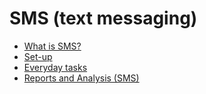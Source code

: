 # SMS (text messaging)
   * [What is SMS?](./what-is-sms.md)
   * [Set-up](./set-up.md)
   * [Everyday tasks](./everyday-tasks.md)
   * [Reports and Analysis (SMS)](./reports-and-analysis-sms.md)